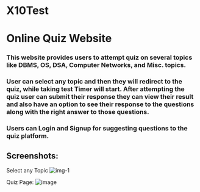 # X10Test
# Online Quiz Website
### This website provides users to attempt quiz on several topics like DBMS, OS, DSA, Computer Networks, and Misc. topics. 
### User can select any topic and then they will redirect to the quiz, while taking test Timer will start. After attempting the quiz user can submit their response they can view their result and also have an option to see their response to the questions along with the right answer to those questions.
### Users can Login and Signup for suggesting questions to the quiz platform.

## Screenshots: 
Select any Topic 
![img-1](https://user-images.githubusercontent.com/49397471/125187868-5289fa00-e24f-11eb-9db8-22670f2adf10.png)

Quiz Page:
![image](https://user-images.githubusercontent.com/49397471/125187966-c926f780-e24f-11eb-8e9b-4ea65ebdee2a.png)

